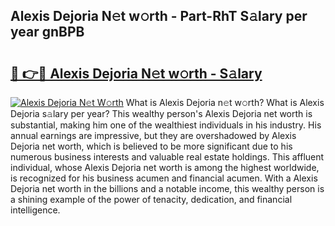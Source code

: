 ## Alexis Dejoria N𝚎t w𝚘rth - Part-RhT S𝚊lary per year gnBPB

# <h2><a href="http://gc1ddz2.nevu.top/?p=Alexis+Dejoria">🔗 👉🔴 Alexis Dejoria N𝚎t w𝚘rth - S𝚊lary</a></h2>

[![Alexis Dejoria N𝚎t W𝚘rth](https://i.imgur.com/Oavwk0R.jpeg)](http://gc1ddz2.nevu.top/?p=Alexis+Dejoria)
What is Alexis Dejoria n𝚎t w𝚘rth? What is Alexis Dejoria s𝚊lary per year?
This wealthy person's Alexis Dejoria net worth is substantial, making him one of the wealthiest individuals in his industry. His annual earnings are impressive, but they are overshadowed by Alexis Dejoria net worth, which is believed to be more significant due to his numerous business interests and valuable real estate holdings. This affluent individual, whose Alexis Dejoria net worth is among the highest worldwide, is recognized for his business acumen and financial acumen. With a Alexis Dejoria net worth in the billions and a notable income, this wealthy person is a shining example of the power of tenacity, dedication, and financial intelligence.
